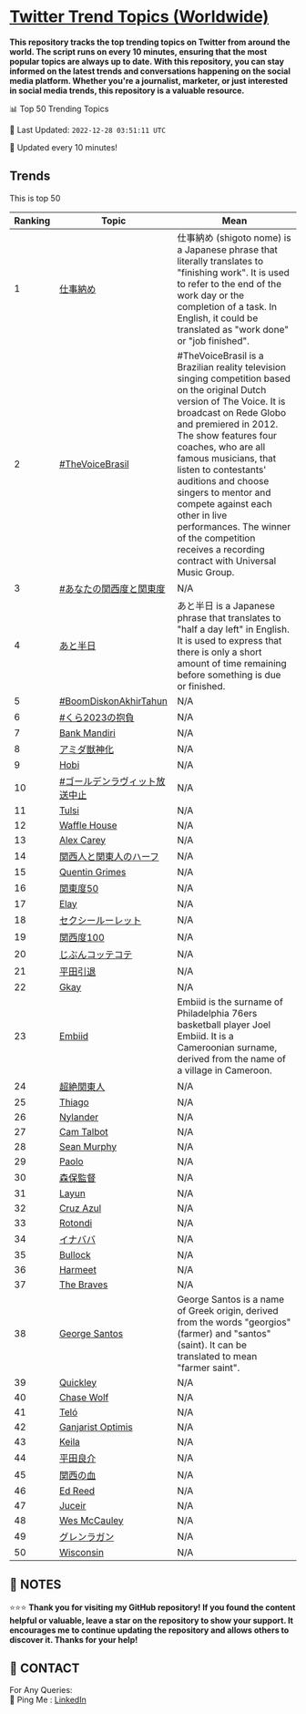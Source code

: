 [Twitter Trend Topics (Worldwide)](https://github.com/ErcinDedeoglu/Twitter-Trend-Topics)
==========

**This repository tracks the top trending topics on Twitter from around the world. 
The script runs on every 10 minutes, ensuring that the most popular topics are always up to date. 
With this repository, you can stay informed on the latest trends and conversations happening on the social media platform. 
Whether you're a journalist, marketer, or just interested in social media trends, this repository is a valuable resource.**


📊 Top 50 Trending Topics

📆 Last Updated: `2022-12-28 03:51:11 UTC`

🔧 Updated every 10 minutes!


## Trends

This is top 50

| Ranking | Topic | Mean |
| ------- | ------------ | ------------ |
| 1 | [仕事納め](http://twitter.com/search?q=%e4%bb%95%e4%ba%8b%e7%b4%8d%e3%82%81) | 仕事納め (shigoto nome) is a Japanese phrase that literally translates to "finishing work". It is used to refer to the end of the work day or the completion of a task. In English, it could be translated as "work done" or "job finished". |
| 2 | [#TheVoiceBrasil](http://twitter.com/search?q=%23TheVoiceBrasil) | #TheVoiceBrasil is a Brazilian reality television singing competition based on the original Dutch version of The Voice. It is broadcast on Rede Globo and premiered in 2012. The show features four coaches, who are all famous musicians, that listen to contestants' auditions and choose singers to mentor and compete against each other in live performances. The winner of the competition receives a recording contract with Universal Music Group. |
| 3 | [#あなたの関西度と関東度](http://twitter.com/search?q=%23%e3%81%82%e3%81%aa%e3%81%9f%e3%81%ae%e9%96%a2%e8%a5%bf%e5%ba%a6%e3%81%a8%e9%96%a2%e6%9d%b1%e5%ba%a6) | N/A |
| 4 | [あと半日](http://twitter.com/search?q=%e3%81%82%e3%81%a8%e5%8d%8a%e6%97%a5) | あと半日 is a Japanese phrase that translates to "half a day left" in English. It is used to express that there is only a short amount of time remaining before something is due or finished. |
| 5 | [#BoomDiskonAkhirTahun](http://twitter.com/search?q=%23BoomDiskonAkhirTahun) | N/A |
| 6 | [#くら2023の抱負](http://twitter.com/search?q=%23%e3%81%8f%e3%82%892023%e3%81%ae%e6%8a%b1%e8%b2%a0) | N/A |
| 7 | [Bank Mandiri](http://twitter.com/search?q=Bank+Mandiri) | N/A |
| 8 | [アミダ獣神化](http://twitter.com/search?q=%e3%82%a2%e3%83%9f%e3%83%80%e7%8d%a3%e7%a5%9e%e5%8c%96) | N/A |
| 9 | [Hobi](http://twitter.com/search?q=Hobi) | N/A |
| 10 | [#ゴールデンラヴィット放送中止](http://twitter.com/search?q=%23%e3%82%b4%e3%83%bc%e3%83%ab%e3%83%87%e3%83%b3%e3%83%a9%e3%83%b4%e3%82%a3%e3%83%83%e3%83%88%e6%94%be%e9%80%81%e4%b8%ad%e6%ad%a2) | N/A |
| 11 | [Tulsi](http://twitter.com/search?q=Tulsi) | N/A |
| 12 | [Waffle House](http://twitter.com/search?q=Waffle+House) | N/A |
| 13 | [Alex Carey](http://twitter.com/search?q=Alex+Carey) | N/A |
| 14 | [関西人と関東人のハーフ](http://twitter.com/search?q=%e9%96%a2%e8%a5%bf%e4%ba%ba%e3%81%a8%e9%96%a2%e6%9d%b1%e4%ba%ba%e3%81%ae%e3%83%8f%e3%83%bc%e3%83%95) | N/A |
| 15 | [Quentin Grimes](http://twitter.com/search?q=Quentin+Grimes) | N/A |
| 16 | [関東度50](http://twitter.com/search?q=%e9%96%a2%e6%9d%b1%e5%ba%a650) | N/A |
| 17 | [Elay](http://twitter.com/search?q=Elay) | N/A |
| 18 | [セクシールーレット](http://twitter.com/search?q=%e3%82%bb%e3%82%af%e3%82%b7%e3%83%bc%e3%83%ab%e3%83%bc%e3%83%ac%e3%83%83%e3%83%88) | N/A |
| 19 | [関西度100](http://twitter.com/search?q=%e9%96%a2%e8%a5%bf%e5%ba%a6100) | N/A |
| 20 | [じぶんコッテコテ](http://twitter.com/search?q=%e3%81%98%e3%81%b6%e3%82%93%e3%82%b3%e3%83%83%e3%83%86%e3%82%b3%e3%83%86) | N/A |
| 21 | [平田引退](http://twitter.com/search?q=%e5%b9%b3%e7%94%b0%e5%bc%95%e9%80%80) | N/A |
| 22 | [Gkay](http://twitter.com/search?q=Gkay) | N/A |
| 23 | [Embiid](http://twitter.com/search?q=Embiid) | Embiid is the surname of Philadelphia 76ers basketball player Joel Embiid. It is a Cameroonian surname, derived from the name of a village in Cameroon. |
| 24 | [超絶関東人](http://twitter.com/search?q=%e8%b6%85%e7%b5%b6%e9%96%a2%e6%9d%b1%e4%ba%ba) | N/A |
| 25 | [Thiago](http://twitter.com/search?q=Thiago) | N/A |
| 26 | [Nylander](http://twitter.com/search?q=Nylander) | N/A |
| 27 | [Cam Talbot](http://twitter.com/search?q=Cam+Talbot) | N/A |
| 28 | [Sean Murphy](http://twitter.com/search?q=Sean+Murphy) | N/A |
| 29 | [Paolo](http://twitter.com/search?q=Paolo) | N/A |
| 30 | [森保監督](http://twitter.com/search?q=%e6%a3%ae%e4%bf%9d%e7%9b%a3%e7%9d%a3) | N/A |
| 31 | [Layun](http://twitter.com/search?q=Layun) | N/A |
| 32 | [Cruz Azul](http://twitter.com/search?q=Cruz+Azul) | N/A |
| 33 | [Rotondi](http://twitter.com/search?q=Rotondi) | N/A |
| 34 | [イナババ](http://twitter.com/search?q=%e3%82%a4%e3%83%8a%e3%83%90%e3%83%90) | N/A |
| 35 | [Bullock](http://twitter.com/search?q=Bullock) | N/A |
| 36 | [Harmeet](http://twitter.com/search?q=Harmeet) | N/A |
| 37 | [The Braves](http://twitter.com/search?q=The+Braves) | N/A |
| 38 | [George Santos](http://twitter.com/search?q=George+Santos) | George Santos is a name of Greek origin, derived from the words "georgios" (farmer) and "santos" (saint). It can be translated to mean "farmer saint". |
| 39 | [Quickley](http://twitter.com/search?q=Quickley) | N/A |
| 40 | [Chase Wolf](http://twitter.com/search?q=Chase+Wolf) | N/A |
| 41 | [Teló](http://twitter.com/search?q=Tel%c3%b3) | N/A |
| 42 | [Ganjarist Optimis](http://twitter.com/search?q=Ganjarist+Optimis) | N/A |
| 43 | [Keila](http://twitter.com/search?q=Keila) | N/A |
| 44 | [平田良介](http://twitter.com/search?q=%e5%b9%b3%e7%94%b0%e8%89%af%e4%bb%8b) | N/A |
| 45 | [関西の血](http://twitter.com/search?q=%e9%96%a2%e8%a5%bf%e3%81%ae%e8%a1%80) | N/A |
| 46 | [Ed Reed](http://twitter.com/search?q=Ed+Reed) | N/A |
| 47 | [Juceir](http://twitter.com/search?q=Juceir) | N/A |
| 48 | [Wes McCauley](http://twitter.com/search?q=Wes+McCauley) | N/A |
| 49 | [グレンラガン](http://twitter.com/search?q=%e3%82%b0%e3%83%ac%e3%83%b3%e3%83%a9%e3%82%ac%e3%83%b3) | N/A |
| 50 | [Wisconsin](http://twitter.com/search?q=Wisconsin) | N/A |




## 📝 NOTES

⭐⭐⭐ **Thank you for visiting my GitHub repository! If you found the content helpful or valuable, leave a star on the repository to show your support. It encourages me to continue updating the repository and allows others to discover it. Thanks for your help!**

## 📨 CONTACT

 For Any Queries:  
            🏓 Ping Me : [LinkedIn](https://www.linkedin.com/in/ercindedeoglu/)